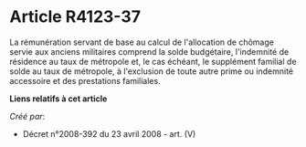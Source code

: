 # Article R4123-37

La rémunération servant de base au calcul de l'allocation de chômage servie aux anciens militaires comprend la solde
budgétaire, l'indemnité de résidence au taux de métropole et, le cas échéant, le supplément familial de solde au taux de
métropole, à l'exclusion de toute autre prime ou indemnité accessoire et des prestations familiales.

**Liens relatifs à cet article**

_Créé par_:

  - Décret n°2008-392 du 23 avril 2008 - art. (V)
